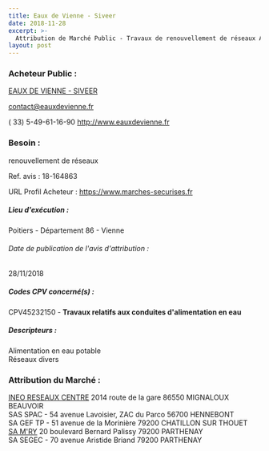 ```yaml
---
title: Eaux de Vienne - Siveer
date: 2018-11-28
excerpt: >-
  Attribution de Marché Public - Travaux de renouvellement de réseaux AEP 2018 2ème phase
layout: post
---
```


### Acheteur Public : 
<a href="/acheteur-32/siren-200049104"> EAUX DE VIENNE - SIVEER</a><br/>



contact@eauxdevienne.fr

( 33) 5-49-61-16-90
http://www.eauxdevienne.fr
### Besoin :

renouvellement de réseaux

Ref. avis : 18-164863

URL Profil Acheteur : https://www.marches-securises.fr

##### Lieu d'exécution :

Poitiers - Département 86 - Vienne

###### Date de publication de l'avis d'attribution : 
28/11/2018

##### Codes CPV concerné(s) :
CPV45232150 - **Travaux relatifs aux conduites d'alimentation en eau** <br/>

##### Descripteurs :
Alimentation en eau potable <br/>
Réseaux divers <br/>

### Attribution du Marché :
<a href="/entreprise-259/siren-409851599"> INEO RESEAUX CENTRE</a>    2014 route de la gare 86550 MIGNALOUX BEAUVOIR <br/>
SAS SPAC - 54 avenue Lavoisier, ZAC du Parco 56700 HENNEBONT <br/>
SA GEF TP - 51 avenue de la Morinière 79200 CHATILLON SUR THOUET <br/>
<a href="/entreprise-255/siren-331357319"> SA M'RY</a>    20 boulevard Bernard Palissy 79200 PARTHENAY <br/>
SA SEGEC - 70 avenue Aristide Briand 79200 PARTHENAY <br/>

